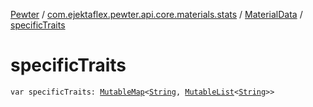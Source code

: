 [Pewter](../../index.md) / [com.ejektaflex.pewter.api.core.materials.stats](../index.md) / [MaterialData](index.md) / [specificTraits](./specific-traits.md)

# specificTraits

`var specificTraits: `[`MutableMap`](https://kotlinlang.org/api/latest/jvm/stdlib/kotlin.collections/-mutable-map/index.html)`<`[`String`](https://kotlinlang.org/api/latest/jvm/stdlib/kotlin/-string/index.html)`, `[`MutableList`](https://kotlinlang.org/api/latest/jvm/stdlib/kotlin.collections/-mutable-list/index.html)`<`[`String`](https://kotlinlang.org/api/latest/jvm/stdlib/kotlin/-string/index.html)`>>`